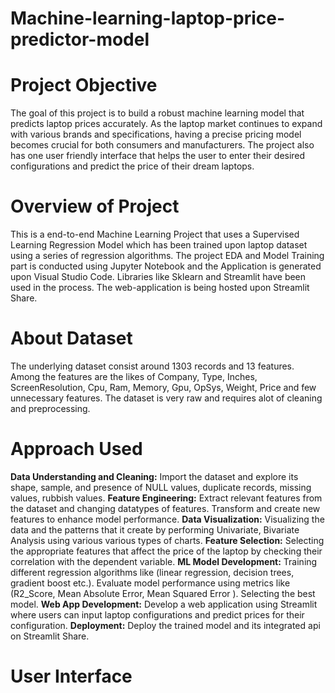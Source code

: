 # Machine-learning-laptop-price-predictor-model
# Project Objective
The goal of this project is to build a robust machine learning model that predicts laptop prices accurately. As the laptop market continues to expand with various brands and specifications, having a precise pricing model becomes crucial for both consumers and manufacturers. The project also has one user friendly interface that helps the user to enter their desired configurations and predict the price of their dream laptops.
# Overview of Project
This is a end-to-end Machine Learning Project that uses a Supervised Learning Regression Model which has been trained upon laptop dataset using a series of regression algorithms. The project EDA and Model Training part is conducted using Jupyter Notebook and the Application is generated upon Visual Studio Code. Libraries like Sklearn and Streamlit have been used in the process. The web-application is being hosted upon Streamlit Share.
# About Dataset
The underlying dataset consist around 1303 records and 13 features. Among the features are the likes of Company, Type, Inches, ScreenResolution, Cpu, Ram, Memory, Gpu, OpSys, Weight, Price and few unnecessary features. The dataset is very raw and requires alot of cleaning and preprocessing.
# Approach Used
**Data Understanding and Cleaning:**
Import the dataset and explore its shape, sample, and presence of NULL values, duplicate records, missing values, rubbish values.
**Feature Engineering:**
Extract relevant features from the dataset and changing datatypes of features.
Transform and create new features to enhance model performance.
**Data Visualization:**
Visualizing the data and the patterns that it create by performing Univariate, Bivariate Analysis using various various types of charts.
**Feature Selection:**
Selecting the appropriate features that affect the price of the laptop by checking their correlation with the dependent variable.
**ML Model Development:**
Training different regression algorithms like (linear regression, decision trees, gradient boost etc.).
Evaluate model performance using metrics like (R2_Score, Mean Absolute Error, Mean Squared Error ).
Selecting the best model.
**Web App Development:**
Develop a web application using Streamlit where users can input laptop configurations and predict prices for their configuration.
**Deployment:**
Deploy the trained model and its integrated api on Streamlit Share.
# User Interface
